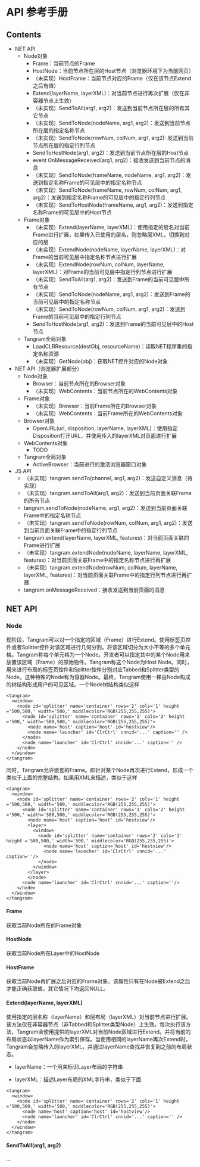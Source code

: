 # API 参考手册

## Contents

- NET API
  - Node对象
    - Frame：当前节点的Frame
    - HostNode：当前节点所在层的Host节点（浏览器环境下为当前网页）
    - （未实现）HostFrame：当前节点对应的Frame（仅在该节点Extend之后有值）
    - Extend(layerName, layerXML)：对当前节点进行再次扩展（仅在非容器节点上生效）
    - （未实现）SendToAll(arg1, arg2)：发送到当前节点所在层的所有其它节点
    - （未实现）SendToNode(nodeName, arg1, arg2)：发送到当前节点所在层的指定名称节点
    - （未实现）SendToNode(rowNum, colNum, arg1, arg2): 发送到当前节点所在层的指定行列节点
    - SendToHostNode(arg1, arg2)：发送到当前节点所在层的Host节点
    - event OnMessageReceived(arg1, arg2)：接收发送到当前节点的消息
    - （未实现）SendToNode(frameName, nodeName, arg1, arg2)：发送到指定名称Frame的可见层中的指定名称节点
    - （未实现）SendToNode(frameName, rowNum, colNum, arg1, arg2)：发送到指定名称Frame的可见层中的指定行列节点
    - （未实现）SendToHostNode(frameName, arg1, arg2)：发送到指定名称Frame的可见层中的Host节点
  - Frame对象
    - （未实现）Extend(layerName, layerXML)：使用指定的层名对当前Frame进行扩展，如果传入已使用的层名，则忽略层XML，切换到对应的层
    - （未实现）ExtendNode(nodeName, layerName, layerXML)：对Frame的当前可见层中指定名称节点进行扩展
    - （未实现）ExtendNode(rowNum, colNum, layerName, layerXML)：对Frame的当前可见层中指定行列节点进行扩展
    - （未实现）SendToAll(arg1, arg2)：发送到Frame的当前可见层中所有节点
    - （未实现）SendToNode(nodeName, arg1, arg2)：发送到Frame的当前可见层中的指定名称节点
    - （未实现）SendToNode(rowNum, colNum, arg1, arg2)：发送到Frame的当前可见层中的指定行列节点
    - SendToHostNode(arg1, arg2)：发送到Frame的当前可见层中的Host节点
  - Tangram全局对象
    - LoadCLRResource(destObj, resourceName)：读取NET程序集的指定名称资源
    - （未实现）GetNode(obj)：获取NET控件对应的Node对象
- NET API（浏览器扩展部分）
  - Node对象
    - Browser：当前节点所在的Browser对象
    - （未实现）WebContents：当前节点所在的WebContents对象
  - Frame对象
    - （未实现）Browser：当前Frame所在的Browser对象
    - （未实现）WebContents：当前Frame所在的WebContents对象
  - Browser对象
    - OpenURL(url, disposition, layerName, layerXML)：使用指定Disposition打开URL，并使用传入的layerXML对页面进行扩展
  - WebContents对象
    - TODO
  - Tangram全局对象
    - ActiveBrowser：当前进行的激活浏览器窗口对象
- JS API
  - （未实现）tangram.sendTo(channel, arg1, arg2)：发送自定义消息（待实现）
  - （未实现）tangram.sendToAll(arg1, arg2)：发送到当前页面关联Frame的所有节点
  - tangram.sendToNode(nodeName, arg1, arg2)：发送到当前页面关联Frame中的指定名称节点
  - （未实现）tangram.sendToNode(rowNum, colNum, arg1, arg2)：发送到当前页面关联Frame中的指定行列节点
  - tangram.extend(layerName, layerXML, features)：对当前页面关联的Frame进行扩展
  - （未实现）tangram.extendNode(nodeName, layerName, layerXML, features)：对当前页面关联Frame中的指定名称节点进行再扩展
  - （未实现）tangram.extendNode(rowNum, colNum, layerName, layerXML, features)：对当前页面关联Frame中的指定行列节点进行再扩展
  - tangram.onMessageReceived：接收发送到当前页面的消息

## NET API

### Node

现阶段，Tangram可以对一个指定的区域（Frame）进行Extend。使用标签页控件或者Splitter控件对该区域进行几何分割。将该区域切分为大小不等的多个单元格。Tangram称每个单元格为一个Node。开发者可以指定其中的某个Node用来放置该区域（Frame）的原始物件。Tangram称这个Node为Host Node。同时，用来进行布局的标签页控件和Splitter控件分别对应Tabbed和Splitter类型的Node。这种特殊的Node称为容器Node。最终，Tangram使用一棵由Node构成的树结构形成用户的可见区域。一个Node树结构类似这样

```
<tangram>
  <window>
    <node id='splitter' name='container' rows='2' cols='1' height ='500,500,' width='500,' middlecolor='RGB(255,255,255)'>
      <node id='splitter' name='container' rows='1' cols='2' height ='500,' width='500,500,' middlecolor='RGB(255,255,255)'>
        <node name='host' caption='host' id='hostview'/>
        <node name='launcher' id='ClrCtrl' cnnid='...' caption='' />
      </node>
      <node name='launcher' id='ClrCtrl' cnnid='...' caption='' />
    </node>
  </window>
</tangram>
```

同时，Tangram允许嵌套的Frame。即针对某个Node再次进行Extend，形成一个类似于上面的完整结构。如果用XML来描述，类似于这样

```
<tangram>
  <window>
    <node id='splitter' name='container' rows='2' cols='1' height ='500,500,' width='500,' middlecolor='RGB(255,255,255)'>
      <node id='splitter' name='container' rows='1' cols='2' height ='500,' width='500,500,' middlecolor='RGB(255,255,255)'>
        <node name='host' caption='host' id='hostview'/>
        <layer>
          <window>
            <node id='splitter' name='container' rows='2' cols='1' height ='500,500,' width='500,' middlecolor='RGB(255,255,255)'>
              <node name='host' caption='host' id='hostview'/>
              <node name='launcher' id='ClrCtrl' cnnid='...' caption=''/>
            </node>
          </window>
        </layer>
        </node>
      <node name='launcher' id='ClrCtrl' cnnid='...' caption=''/>
    </node>
  </window>
</tangram>
```

#### Frame

获取当前Node所在的Frame对象

#### HostNode

获取当前Node所在Layer中的HostNode

#### HostFrame

获取当前Node再扩展之后对应的Frame对象，该属性只有在Node被Extend之后才能正确获取值，其它情况下均返回NULL。

#### Extend(layerName, layerXML)

使用指定的层名称（layerName）和层布局（layerXML）对当前节点进行扩展。该方法仅在非容器节点（非Tabbed和Splitter类型Node）上生效。每次执行该方法，Tangram会使用提供的layerXML对当前Node区域进行Extend。并将当前的布局状态以layerName作为索引保存。当使用相同的layerName再次Extend时，Tangram会忽略传入的layerXML，并通过layerName查找并恢复到之前的布局状态。

- layerName：一个用来标识Layer布局的字符串

- layerXML：描述Layer布局的XML字符串，类似于下面

```
<tangram>
  <window>
    <node id='splitter' name='container' rows='2' cols='1' height ='500,500,' width='500,' middlecolor='RGB(255,255,255)'>
      <node name='host' caption='host' id='hostview'/>
      <node name='launcher' id='ClrCtrl' cnnid='...' caption='' />
    </node>
  </window>
</tangram>
```

#### SendToAll(arg1, arg2)

...

